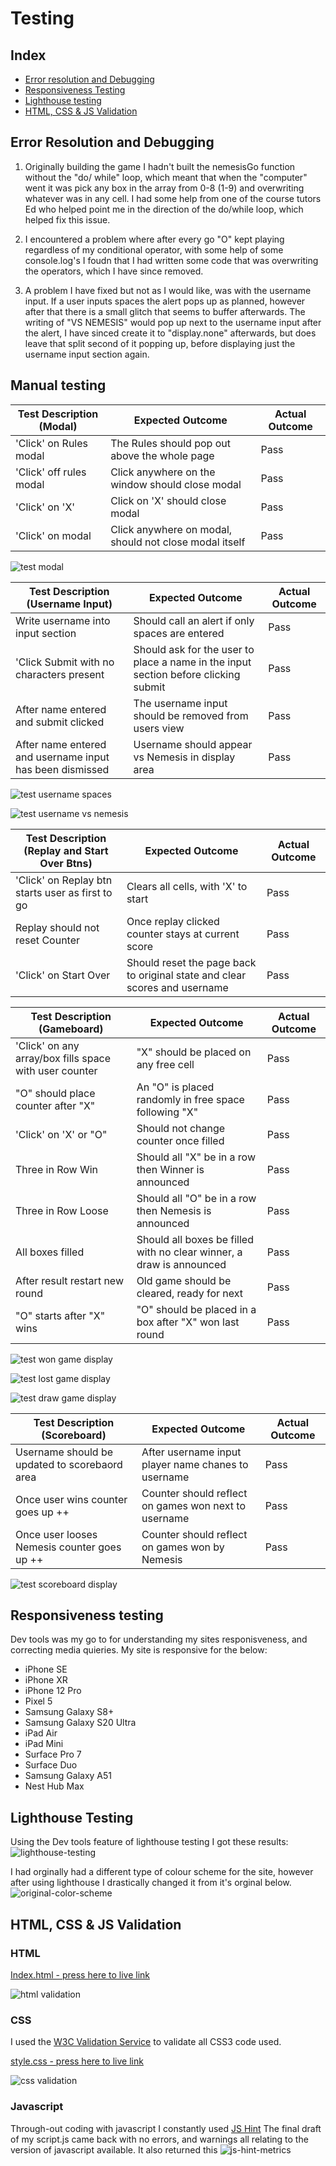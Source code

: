 # Testing

## Index

 * [Error resolution and Debugging](#error-resolution-and-debugging)
 * [Responsiveness Testing](#responsiveness-testing)
 * [Lighthouse testing](#lighthouse-testing)
 * [HTML, CSS & JS Validation](#html-css-js-validation)

 ## Error Resolution and Debugging 
1. Originally building the game I hadn't built the nemesisGo function without the "do/ while" loop, which meant that when the "computer" went it was pick any box in the array from 0-8 (1-9) and overwriting whatever was in any cell. I had some help from one of the course tutors Ed who helped point me in the direction of the do/while loop, which helped fix this issue.

2. I encountered a problem where after every go "O" kept playing regardless of my conditional operator, with some help of some console.log's I foudn that I had written some code that was overwriting the operators, which I have since removed.

3. A problem I have fixed but not as I would like, was with the username input. If a user inputs spaces the alert pops up as planned, however after that there is a small glitch that seems to buffer afterwards. The writing of "VS NEMESIS" would pop up next to the username input after the alert, I have sinced create it to "display.none" afterwards, but does leave that split second of it popping up, before displaying just the username input section again.

 ## Manual testing

| Test Description (Modal)   | Expected Outcome | Actual Outcome |
| ----------- | ----------- | ----- |
| 'Click' on Rules modal     | The Rules should pop out above the whole page   | Pass
| 'Click' off rules modal | Click anywhere on the window should close modal  | Pass
| 'Click' on 'X' | Click on 'X' should close modal | Pass
| 'Click' on modal | Click anywhere on modal, should not close modal itself | Pass

![test modal](../documentation/testing-pics/test-modal.png "test modal")


| Test Description (Username Input)   | Expected Outcome | Actual Outcome |
| ----------- | ----------- | ----- |
| Write username into input section    | Should call an alert if only spaces are entered  | Pass
| 'Click Submit with no characters present | Should ask for the user to place a name in the input section before clicking submit  | Pass
| After name entered and submit clicked| The username input should be removed from users view | Pass
| After name entered and username input has been dismissed | Username should appear vs Nemesis in display area| Pass

![test username spaces](../documentation/testing-pics/test-username-spaces.png "test username spaces")

![test username vs nemesis](../documentation/testing-pics/test-username-vs-Nemmesis.png "test username vs nemesis")



| Test Description (Replay and Start Over Btns)   | Expected Outcome | Actual Outcome |
| ----------- | ----------- | ----- |
| 'Click' on Replay btn starts user as first to go    | Clears all cells, with 'X' to start  | Pass
| Replay should not reset Counter | Once replay clicked counter stays at current score   | Pass
| 'Click' on Start Over | Should reset the page back to original state and clear scores and username| Pass

| Test Description (Gameboard)  | Expected Outcome | Actual Outcome |
| ----------- | ----------- | ----- |
| 'Click' on any array/box fills space with user counter | "X" should be placed on any free cell  | Pass
| "O" should place counter after "X"| An "O" is placed randomly in free space following "X" | Pass
| 'Click' on 'X' or "O" | Should not change counter once filled| Pass
| Three in Row Win| Should all "X" be in a row then Winner is announced | Pass
| Three in Row Loose| Should all "O" be in a row then Nemesis is announced | Pass
| All boxes filled | Should all boxes be filled with no clear winner, a draw is announced | Pass
| After result restart new round | Old game should be cleared, ready for next| Pass
| "O" starts after "X" wins| "O" should be placed in a box after "X" won last round | Pass

![test won game display](../documentation/testing-pics/test-won-game-display.png "test won game display")

![test lost game display](../documentation/testing-pics/test-lost-game-display.png "test lost game display")

![test draw game display](../documentation/testing-pics/test-draw-game-display.png "test draw game display")


| Test Description (Scoreboard)   | Expected Outcome | Actual Outcome |
| ----------- | ----------- | ----- |
| Username should be updated to scorebaord area | After username input player name chanes to username  | Pass
| Once user wins counter goes up ++ | Counter should reflect on games won next to username | Pass
| Once user looses Nemesis counter goes up ++ | Counter should reflect on games won by Nemesis | Pass

![test scoreboard display](../documentation/testing-pics/test-scoreboard-display.png "test scoreboard display")

 ## Responsiveness testing 

  Dev tools was my go to for understanding my sites responisveness, and correcting media quieries. My site is responsive for the below:
   * iPhone SE
   * iPhone XR
   * iPhone 12 Pro
   * Pixel 5
   * Samsung Galaxy S8+
   * Samsung Galaxy S20 Ultra
   * iPad Air
   * iPad Mini
   * Surface Pro 7
   * Surface Duo
   * Samsung Galaxy A51
   * Nest Hub Max
 
 ## Lighthouse Testing 

 Using the Dev tools feature of lighthouse testing I got these results:
![lighthouse-testing](../documentation/lighthouse-testing-pics/lighthouse-testing-pic.png "lighthouse-testing")

I had orginally had a different type of colour scheme for the site, however after using lighthouse I drastically changed it from it's orginal below.
![original-color-scheme](../documentation/lighthouse-testing-pics/original-colour-before-lighthouse.png "original-color-scheme")

 ## HTML, CSS & JS Validation
 ### HTML

 [Index.html - press here to live link](https://validator.w3.org/nu/?doc=https%3A%2F%2Fannadobrucki.github.io%2FTic-Tac-Toe-P2%2F)

![html validation](../documentation/validation-testing-pics/html-validation.png "html validation]")


 ### CSS
I used the [W3C Validation Service](https://jigsaw.w3.org/css-validator/#validate_by_input) to validate all CSS3 code used.

 [style.css - press here to live link](https://jigsaw.w3.org/css-validator/validator?uri=https%3A%2F%2Fannadobrucki.github.io%2FTic-Tac-Toe-P2%2F&profile=css3svg&usermedium=all&warning=1&vextwarning=&lang=en)

 ![css validation](../documentation/validation-testing-pics/css.validation.png "cssvalidation]")

    

 ### Javascript

 Through-out coding with javascript I constantly used [JS Hint](https://jshint.com/)
The final draft of my script.js came back with no errors, and warnings all relating to the version of javascript available. It also returned this 
![js-hint-metrics](../documentation/validation-testing-pics/metrics-returned-by-jsHint.png "js Hint metrics")



 
